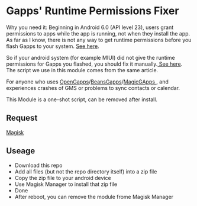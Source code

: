 # Gapps' Runtime Permissions Fixer

Why you need it: Beginning in Android 6.0 (API level 23), users grant permissions to apps while the app is running, not when they install the app. As far as I know, there is not any way to get runtime permissions before you flash Gapps to your system. [See here](https://developer.android.com/training/permissions/requesting.html).  

So if your android system (for example MIUI) did not give the runtime permissions for Gapps you flashed, you should fix it manually.[ See here](https://github.com/opengapps/opengapps/wiki/Notes-for-Android-6.0). The script we use in this module comes from the same article.
  
For anyone who uses [OpenGapps](https://github.com/opengapps)/[BeansGapps](https://gitlab.com/PureNexus/BeansGapps)/[MagicGApps
](https://github.com/Magisk-Modules-Repo/MagicGApps), and experiences crashes of GMS or problems to sync contacts or calendar.

This Module is a one-shot script, can be removed after install.

## Request
[Magisk](https://github.com/topjohnwu/Magisk)  

## Useage
* Download this repo
* Add all files (but not the repo directory itself) into a zip file
* Copy the zip file to your android device
* Use Magisk Manager to install that zip file
* Done
* After reboot, you can remove the module frome Magisk Manager